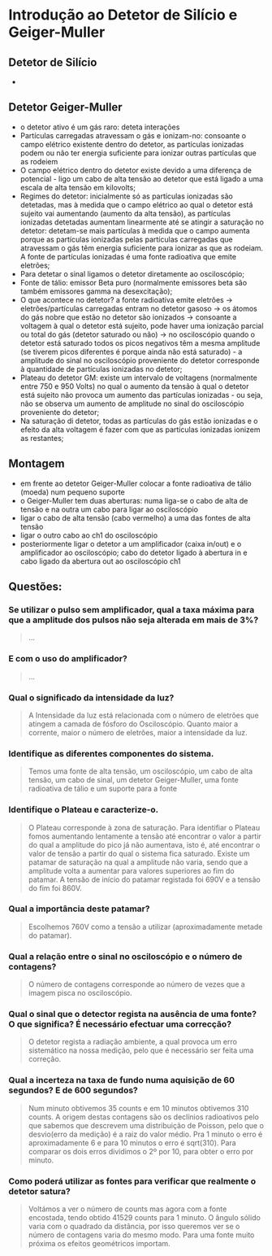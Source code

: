 # Introdução ao Detetor de Silício e Geiger-Muller

## Detetor de Silício
- 
## Detetor Geiger-Muller
- o detetor ativo é um gás raro: deteta interações
- Partículas carregadas atravessam o gás e ionizam-no: consoante o campo elétrico existente dentro do detetor, as partículas ionizadas podem 
    ou não ter energia suficiente para ionizar outras partículas que as rodeiem
- O campo elétrico dentro do detetor existe devido a uma diferença de potencial - ligo um cabo de alta tensão ao detetor que está ligado a uma escala de alta tensão em kilovolts;
- Regimes do detetor: inicialmente só as partículas ionizadas são detetadas, mas à medida que o campo elétrico ao qual o detetor está sujeito vai aumentando (aumento da alta tensão), as partículas ionizadas detetadas aumentam linearmente até se atingir a saturação no detetor: detetam-se mais partículas à medida que o campo aumenta porque as partículas ionizadas pelas partículas carregadas que atravessam o gás têm energia suficiente para ionizar as que as rodeiam. A fonte de partículas ionizadas é uma fonte radioativa que emite eletrões; 
- Para detetar o sinal ligamos o detetor diretamente ao osciloscópio;
- Fonte de tálio: emissor Beta puro (normalmente emissores beta são também emissores gamma na desexcitação);
- O que acontece no detetor? a fonte radioativa emite eletrões -> eletrões/partículas carregadas entram no detetor gasoso -> os átomos do gás nobre que estão no detetor são ionizados -> consoante a voltagem à qual o detetor está sujeito, pode haver uma ionização parcial ou total do gás (detetor saturado ou não) -> no osciloscópio quando o detetor está saturado todos os picos negativos têm a mesma amplitude (se tiverem picos diferentes é porque ainda não está saturado) - a amplitude do sinal no osciloscópio proveniente do detetor corresponde à quantidade de partículas ionizadas no detetor;
- Plateau do detetor GM: existe um intervalo de voltagens (normalmente entre 750 e 950 Volts) no qual o aumento da tensão à qual o detetor está sujeito não provoca um aumento das partículas ionizadas - ou seja, não se observa um aumento de amplitude no sinal do osciloscópio proveniente do detetor;
- Na saturação di detetor, todas as partículas do gás estão ionizadas e o efeito da alta voltagem é fazer com que as partículas ionizadas ionizem as restantes;

## Montagem
- em frente ao detetor Geiger-Muller colocar a fonte radioativa de tálio (moeda) num pequeno suporte
- o Geiger-Muller tem duas aberturas: numa liga-se o cabo de alta de tensão e na outra um cabo para ligar ao osciloscópio
- ligar o cabo de alta tensão (cabo vermelho) a uma das fontes de alta tensão 
- ligar o outro cabo ao ch1 do osciloscópio
- posteriormente ligar o detetor a um amplificador (caixa in/out) e o amplificador ao osciloscópio; cabo do detetor ligado 
     à abertura in e cabo ligado da abertura out ao osciloscópio ch1

## Questões: 
### Se utilizar o pulso sem amplificador, qual a taxa máxima para que a amplitude dos pulsos não seja alterada em mais de 3%?
> ...
### E com o uso do amplificador?
> ...

### Qual o significado da intensidade da luz? 
> A Intensidade da luz está relacionada com o número de eletrões que atingem a camada de fósforo do Osciloscópio. Quanto maior a corrente, maior o número de eletrões, maior a intensidade da luz.

### Identifique as diferentes componentes do sistema. 
> Temos uma fonte de alta tensão, um osciloscópio, um cabo de alta tensão, um cabo de sinal, um detetor Geiger-Muller, 
      uma fonte radioativa de tálio e um suporte para a fonte
### Identifique o Plateau e caracterize-o.
> O Plateau corresponde à zona de saturação. Para identifiar o Plateau fomos aumentando lentamente a tensão até encontrar o valor a partir do qual a amplitude do pico já não aumentava, isto é, até encontrar o valor de tensão a partir do qual o sistema fica saturado. Existe um patamar de saturação na qual a amplitude não varia, sendo que a amplitude  volta a aumentar para valores superiores ao fim do patamar. A tensão de início do patamar registada foi 690V e a tensão do fim foi 860V.

### Qual a importância deste patamar?
> Escolhemos 760V como a tensão a utilizar (aproximadamente metade do patamar). 

### Qual a relação entre o sinal no osciloscópio e o número de contagens?
> O número de contagens corresponde ao número de vezes que a imagem pisca no osciloscópio.

### Qual o sinal que o detector regista na ausência de uma fonte? O que significa? É necessário efectuar uma correcção?
> O detetor regista a radiação ambiente, a qual provoca um erro sistemático na nossa medição, pelo que é necessário ser feita uma correção.

### Qual a incerteza na taxa de fundo numa aquisição de 60 segundos? E de 600 segundos?
> Num minuto obtivemos 35 counts e em 10 minutos obtivemos 310 counts. A origem destas contagens são os declínios radioativos pelo que sabemos que descrevem uma distribuição de Poisson, pelo que o desvio(erro da medição) é a raiz do valor médio. Pra 1 minuto o erro é aproximadamente 6 e para 10 minutos o erro é sqrt(310). Para comparar os dois erros dividimos o 2º por 10, para obter o erro por minuto.

### Como poderá utilizar as fontes para verificar que realmente o detetor satura?
> Voltámos a ver o número de counts mas agora com a fonte encostada, tendo obtido 41529 counts para 1 minuto. O ângulo sólido varia com o quadrado da distância, por isso queremos ver se o número de contagens varia do mesmo modo. Para uma fonte muito próxima os efeitos geométricos importam.